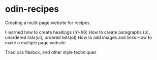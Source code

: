 # odin-recipes


Creating a multi-page website for recipes.

I learned how to create headings (h1-h6)
How to create paragraphs (p), unordered lists(ul), ordered lists(ol)
How to add images and links
How to make a multiple page website

Tried css flexbox, and other style techniques